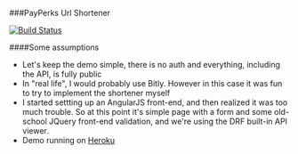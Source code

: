 ###PayPerks Url Shortener

[![Build Status](https://travis-ci.org/gterzian/payperks_demo.svg?branch=master)](https://travis-ci.org/gterzian/payperks_demo)


####Some assumptions
* Let's keep the demo simple, there is no auth and everything, including the API, is fully public
* In "real life", I would probably use Bitly. However in this case it was fun to try to implement the shortener myself
* I started settting up an AngularJS front-end, and then realized it was too much trouble. So at this point it's simple page with a form and some old-school JQuery front-end validation, and we're using the DRF built-in API viewer. 
* Demo running on [Heroku](https://powerful-citadel-2869.herokuapp.com/)